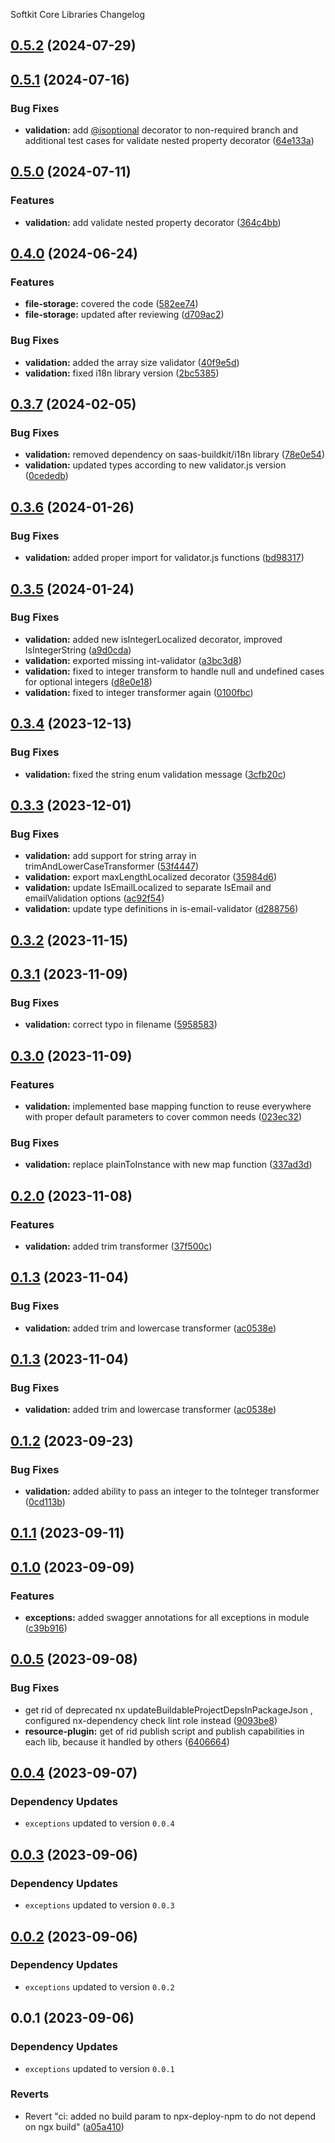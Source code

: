 Softkit Core Libraries Changelog
## [0.5.2](https://github.com/softkitit/softkit-core/compare/validation-0.5.1...validation-0.5.2) (2024-07-29)

## [0.5.1](https://github.com/softkitit/softkit-core/compare/validation-0.5.0...validation-0.5.1) (2024-07-16)


### Bug Fixes

* **validation:** add [@isoptional](https://github.com/isoptional) decorator to non-required branch and additional test cases for validate nested property decorator ([64e133a](https://github.com/softkitit/softkit-core/commit/64e133ae6323a362d435cf27eda5318aef1e6999))

## [0.5.0](https://github.com/softkitit/softkit-core/compare/validation-0.4.0...validation-0.5.0) (2024-07-11)


### Features

* **validation:** add validate nested property decorator ([364c4bb](https://github.com/softkitit/softkit-core/commit/364c4bb7e81fe07bc2f45e09a4da0c38f61cf687))

## [0.4.0](https://github.com/softkitit/softkit-core/compare/validation-0.3.7...validation-0.4.0) (2024-06-24)


### Features

* **file-storage:** covered the code ([582ee74](https://github.com/softkitit/softkit-core/commit/582ee746298d62f74d9231c483f8c2b2a7009bc0))
* **file-storage:** updated after reviewing ([d709ac2](https://github.com/softkitit/softkit-core/commit/d709ac290285aa7900c87cca1f977e42fe8c2830))


### Bug Fixes

* **validation:** added the array size validator ([40f9e5d](https://github.com/softkitit/softkit-core/commit/40f9e5d665da92b095184b269175f668035f537b))
* **validation:** fixed i18n library version ([2bc5385](https://github.com/softkitit/softkit-core/commit/2bc53855b9442aebeb512dc8ecd583f5c6a5658e))

## [0.3.7](https://github.com/softkitit/softkit-core/compare/validation-0.3.6...validation-0.3.7) (2024-02-05)


### Bug Fixes

* **validation:** removed dependency on saas-buildkit/i18n library ([78e0e54](https://github.com/softkitit/softkit-core/commit/78e0e5407fffb0d86b76389150b3f70ff56c500c))
* **validation:** updated types according to new validator.js version ([0cededb](https://github.com/softkitit/softkit-core/commit/0cededbd9a1611e245014bfd95909ece4c252b88))

## [0.3.6](https://github.com/softkitit/softkit-core/compare/validation-0.3.5...validation-0.3.6) (2024-01-26)


### Bug Fixes

* **validation:** added proper import for validator.js functions ([bd98317](https://github.com/softkitit/softkit-core/commit/bd98317a258e092bf8128afbef514c2c0edac83f))

## [0.3.5](https://github.com/softkitit/softkit-core/compare/validation-0.3.4...validation-0.3.5) (2024-01-24)


### Bug Fixes

* **validation:** added new isIntegerLocalized decorator, improved IsIntegerString ([a9d0cda](https://github.com/softkitit/softkit-core/commit/a9d0cdab06257aa044cddb0cc2f3f6e63dad1a21))
* **validation:** exported missing int-validator ([a3bc3d8](https://github.com/softkitit/softkit-core/commit/a3bc3d8e8b2074b04e0be2a5734c1020073aed60))
* **validation:** fixed to integer transform to handle null and undefined cases for optional integers ([d8e0e18](https://github.com/softkitit/softkit-core/commit/d8e0e18592c71aeff4ed40f9a6e0c2b4ae9db52b))
* **validation:** fixed to integer transformer again ([0100fbc](https://github.com/softkitit/softkit-core/commit/0100fbc33b58f55e1aecab70d3090c76e0d95c7c))

## [0.3.4](https://github.com/softkitit/softkit-core/compare/validation-0.3.3...validation-0.3.4) (2023-12-13)


### Bug Fixes

* **validation:** fixed the string enum validation message ([3cfb20c](https://github.com/softkitit/softkit-core/commit/3cfb20c12c2924a2c255cd12604d4ab0e113c4b1))

## [0.3.3](https://github.com/softkitit/softkit-core/compare/validation-0.3.2...validation-0.3.3) (2023-12-01)


### Bug Fixes

* **validation:** add support for string array in trimAndLowerCaseTransformer ([53f4447](https://github.com/softkitit/softkit-core/commit/53f444788757e87c6c9903f758e0264c089a7eb0))
* **validation:** export maxLengthLocalized decorator ([35984d6](https://github.com/softkitit/softkit-core/commit/35984d674c6fa584704dfc3b07ce8e0d7ea2a942))
* **validation:** update IsEmailLocalized to separate IsEmail and emailValidation options ([ac92f54](https://github.com/softkitit/softkit-core/commit/ac92f54f00ca09af654a6bc9377d19900dff7a8e))
* **validation:** update type definitions in is-email-validator ([d288756](https://github.com/softkitit/softkit-core/commit/d2887560404e4815e26cc9d8b93b645f9acad3a7))

## [0.3.2](https://github.com/softkitit/softkit-core/compare/validation-0.3.1...validation-0.3.2) (2023-11-15)

## [0.3.1](https://github.com/softkitit/softkit-core/compare/validation-0.3.0...validation-0.3.1) (2023-11-09)


### Bug Fixes

* **validation:** correct typo in filename ([5958583](https://github.com/softkitit/softkit-core/commit/5958583f571127197bca08104b733e581859a5e7))

## [0.3.0](https://github.com/softkitit/softkit-core/compare/validation-0.2.0...validation-0.3.0) (2023-11-09)


### Features

* **validation:** implemented base mapping function to reuse everywhere with proper default parameters to cover common needs ([023ec32](https://github.com/softkitit/softkit-core/commit/023ec329e0544c919bb91ed7ee19b22a26470325))


### Bug Fixes

* **validation:** replace plainToInstance with new map function ([337ad3d](https://github.com/softkitit/softkit-core/commit/337ad3d37e5a916fc87f287e7cc6177af93de3ac))

## [0.2.0](https://github.com/softkitit/softkit-core/compare/validation-0.1.3...validation-0.2.0) (2023-11-08)


### Features

* **validation:** added trim transformer ([37f500c](https://github.com/softkitit/softkit-core/commit/37f500c1d9b0404ca8f6a281b60dad381562ec0d))

## [0.1.3](https://github.com/softkitit/softkit-core/compare/validation-0.1.2...validation-0.1.3) (2023-11-04)


### Bug Fixes

* **validation:** added trim and lowercase transformer ([ac0538e](https://github.com/softkitit/softkit-core/commit/ac0538e7efe659938e31b499e2c934de7c10ddff))

## [0.1.3](https://github.com/saas-buildkit/saas-buildkit-core/compare/validation-0.1.2...validation-0.1.3) (2023-11-04)


### Bug Fixes

* **validation:** added trim and lowercase transformer ([ac0538e](https://github.com/saas-buildkit/saas-buildkit-core/commit/ac0538e7efe659938e31b499e2c934de7c10ddff))

## [0.1.2](https://github.com/saas-buildkit/saas-buildkit-core/compare/validation-0.1.1...validation-0.1.2) (2023-09-23)


### Bug Fixes

* **validation:** added ability to pass an integer to the toInteger transformer ([0cd113b](https://github.com/saas-buildkit/saas-buildkit-core/commit/0cd113b96fef4aa11e5783fd2ff0b5e6ba9fc2a6))

## [0.1.1](https://github.com/saas-buildkit/saas-buildkit-core/compare/validation-0.1.0...validation-0.1.1) (2023-09-11)

## [0.1.0](https://github.com/saas-buildkit/saas-buildkit-core/compare/validation-0.0.5...validation-0.1.0) (2023-09-09)


### Features

* **exceptions:** added swagger annotations for all exceptions in module ([c39b916](https://github.com/saas-buildkit/saas-buildkit-core/commit/c39b9160b7606d4c66dcb53fbb2b00beaa472959))

## [0.0.5](https://github.com/saas-buildkit/saas-buildkit-core/compare/validation-0.0.4...validation-0.0.5) (2023-09-08)


### Bug Fixes

* get rid of deprecated nx updateBuildableProjectDepsInPackageJson , configured nx-dependency check lint role instead ([9093be8](https://github.com/saas-buildkit/saas-buildkit-core/commit/9093be892fd5f71629a6c22388e12432dacefdec))
* **resource-plugin:** get of rid publish script and publish capabilities in each lib, because it handled by others ([6406664](https://github.com/saas-buildkit/saas-buildkit-core/commit/64066640d13cfc6bf4e16055349265015d7bcd12))

## [0.0.4](https://github.com/saas-buildkit/saas-buildkit-core/compare/validation-0.0.3...validation-0.0.4) (2023-09-07)

### Dependency Updates

* `exceptions` updated to version `0.0.4`
## [0.0.3](https://github.com/saas-buildkit/saas-buildkit-core/compare/validation-0.0.2...validation-0.0.3) (2023-09-06)

### Dependency Updates

* `exceptions` updated to version `0.0.3`
## [0.0.2](https://github.com/saas-buildkit/saas-buildkit-core/compare/validation-0.0.1...validation-0.0.2) (2023-09-06)

### Dependency Updates

* `exceptions` updated to version `0.0.2`
## 0.0.1 (2023-09-06)

### Dependency Updates

* `exceptions` updated to version `0.0.1`

### Reverts

* Revert "ci: added no build param to npx-deploy-npm to do not depend on ngx build" ([a05a410](https://github.com/saas-buildkit/saas-buildkit-core/commit/a05a41073965039dd9656840a80144dcd6b4e180))
